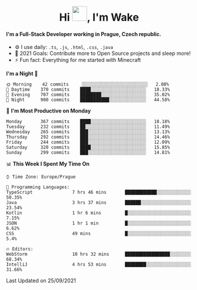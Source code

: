 <h1 align="center">Hi <img src="https://raw.githubusercontent.com/MrWakeCZ/MrWakeCZ/master/Hi.gif" width="40px" />, I'm Wake</h1>

#### I'm a Full-Stack Developer working in Prague, Czech republic.
- ⚙️ I use daily: `.ts`, `.js`, `.html`, `.css`, `.java`
- 🥅 2021 Goals: Contribute more to Open Source projects and sleep more!
- ⚡ Fun fact: Everything for me started with Minecraft

<!--START_SECTION:waka-->
**I'm a Night 🦉** 

```text
🌞 Morning    42 commits     ░░░░░░░░░░░░░░░░░░░░░░░░░   2.08% 
🌆 Daytime    370 commits    ████░░░░░░░░░░░░░░░░░░░░░   18.33% 
🌃 Evening    707 commits    ████████░░░░░░░░░░░░░░░░░   35.02% 
🌙 Night      900 commits    ███████████░░░░░░░░░░░░░░   44.58%

```
📅 **I'm Most Productive on Monday** 

```text
Monday       367 commits    ████░░░░░░░░░░░░░░░░░░░░░   18.18% 
Tuesday      232 commits    ██░░░░░░░░░░░░░░░░░░░░░░░   11.49% 
Wednesday    265 commits    ███░░░░░░░░░░░░░░░░░░░░░░   13.13% 
Thursday     292 commits    ███░░░░░░░░░░░░░░░░░░░░░░   14.46% 
Friday       244 commits    ███░░░░░░░░░░░░░░░░░░░░░░   12.09% 
Saturday     320 commits    ████░░░░░░░░░░░░░░░░░░░░░   15.85% 
Sunday       299 commits    ███░░░░░░░░░░░░░░░░░░░░░░   14.81%

```


📊 **This Week I Spent My Time On** 

```text
⌚︎ Time Zone: Europe/Prague

💬 Programming Languages: 
TypeScript               7 hrs 46 mins       ████████████░░░░░░░░░░░░░   50.35% 
Java                     3 hrs 37 mins       ██████░░░░░░░░░░░░░░░░░░░   23.54% 
Kotlin                   1 hr 6 mins         █░░░░░░░░░░░░░░░░░░░░░░░░   7.15% 
JSON                     1 hr 1 min          █░░░░░░░░░░░░░░░░░░░░░░░░   6.62% 
CSS                      49 mins             █░░░░░░░░░░░░░░░░░░░░░░░░   5.4%

🔥 Editors: 
WebStorm                 10 hrs 32 mins      █████████████████░░░░░░░░   68.34% 
IntelliJ                 4 hrs 53 mins       ████████░░░░░░░░░░░░░░░░░   31.66%

```


 Last Updated on 25/09/2021
<!--END_SECTION:waka-->
